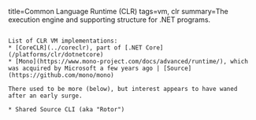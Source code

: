 title=Common Language Runtime (CLR)
tags=vm, clr
summary=The execution engine and supporting structure for .NET programs.
~~~~~~

List of CLR VM implementations:
* [CoreCLR](../coreclr), part of [.NET Core](/platforms/clr/dotnetcore)
* [Mono](https://www.mono-project.com/docs/advanced/runtime/), which was acquired by Microsoft a few years ago | [Source](https://github.com/mono/mono)

There used to be more (below), but interest appears to have waned after an early surge.

* Shared Source CLI (aka "Rotor")
